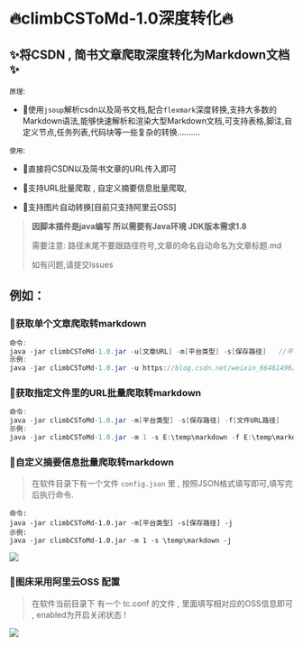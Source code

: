 # 🔥climbCSToMd-1.0深度转化🔥
## ✨️将CSDN , 简书文章爬取深度转化为Markdown文档✨️
`原理`:
- 🚀使用`jsoup`解析csdn以及简书文档,配合`flexmark`深度转换,支持大多数的Markdown语法,能够快速解析和渲染大型Markdown文档,可支持表格,脚注,自定义节点,任务列表,代码块等一些复杂的转换..........

`使用`:

- 🚀直接将CSDN以及简书文章的URL传入即可

- 🚀支持URL批量爬取 , 自定义摘要信息批量爬取,

- 🚀支持图片自动转换[目前只支持阿里云OSS]

  

> **因脚本插件是java编写 所以需要有Java环境 JDK版本需求1.8**
> 
> 需要注意: 路径末尾不要跟路径符号,文章的命名自动命名为文章标题.md
> 
> 如有问题,请提交lssues



## 例如：

### 🎯获取单个文章爬取转markdown
```java
命令: 
java -jar climbCSToMd-1.0.jar -u[文章URL] -m[平台类型] -s[保存路径]   //平台类型 1是csdn 2是简书
示例:
java -jar climbCSToMd-1.0.jar -u https://blog.csdn.net/weixin_66461496/article/details/143449370 -m 1 -s E:\temp\markdown
```
### 🎯获取指定文件里的URL批量爬取转markdown
```java
命令:
java -jar climbCSToMd-1.0.jar -m[平台类型] -s[保存路径] -f[文件URL路径]
示例:
java -jar climbCSToMd-1.0.jar -m 1 -s E:\temp\markdown -f E:\temp\markdown\urls.txt

```
### 🎯自定义摘要信息批量爬取转markdown

> 在软件目录下有一个文件 `config.json` 里 , 按照JSON格式填写即可,填写完后执行命令.

```
命令:
java -jar climbCSToMd-1.0.jar -m[平台类型] -s[保存路径] -j
示例:
java -jar climbCSToMd-1.0.jar -m 1 -s \temp\markdown -j
```

![](https://soobsj.oss-cn-hangzhou.aliyuncs.com/images/202411082359732.png)

### 🎯图床采用阿里云OSS 配置

> 在软件当前目录下 有一个 tc.conf 的文件 , 里面填写相对应的OSS信息即可 , enabled为开启关闭状态 !



![](https://soobsj.oss-cn-hangzhou.aliyuncs.com/images/202411090009293.png)
